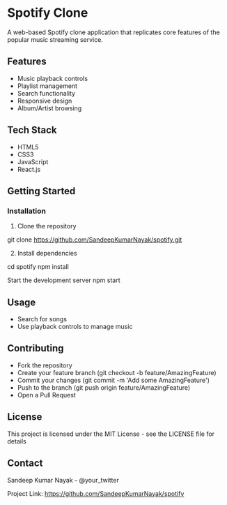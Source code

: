 # Spotify Clone

A web-based Spotify clone application that replicates core features of the popular music streaming service.

## Features

 
- Music playback controls
- Playlist management
- Search functionality
- Responsive design
- Album/Artist browsing

## Tech Stack

- HTML5
- CSS3
- JavaScript
- React.js
 

## Getting Started

 

### Installation

1. Clone the repository

git clone https://github.com/SandeepKumarNayak/spotify.git


2. Install dependencies

cd spotify
npm install



Start the development server
npm start

## Usage
 
- Search for songs
- Use playback controls to manage music

## Contributing
- Fork the repository
- Create your feature branch (git checkout -b feature/AmazingFeature)
- Commit your changes (git commit -m 'Add some AmazingFeature')
- Push to the branch (git push origin feature/AmazingFeature)
- Open a Pull Request

## License
This project is licensed under the MIT License - see the LICENSE file for details

## Contact
Sandeep Kumar Nayak - @your_twitter

Project Link: https://github.com/SandeepKumarNayak/spotify